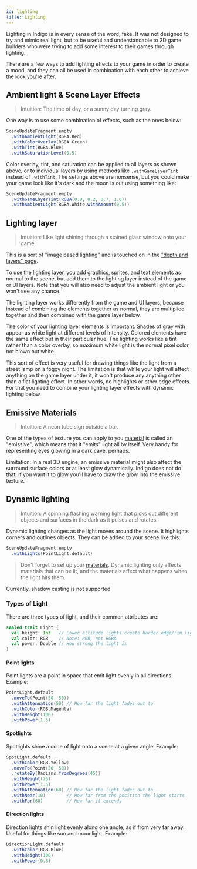 ```yaml
---
id: lighting
title: Lighting
---
```


Lighting in Indigo is in every sense of the word, fake. It was not designed to try and mimic real light, but to be useful and understandable to 2D game builders who were trying to add some interest to their games through lighting.

There are a few ways to add lighting effects to your game in order to create a mood, and they can all be used in combination with each other to achieve the look you're after.

## Ambient light & Scene Layer Effects

> Intuition: The time of day, or a sunny day turning gray.

One way is to use some combination of effects, such as the ones below:

```scala
SceneUpdateFragment.empty
  .withAmbientLight(RGBA.Red)
  .withColorOverlay(RGBA.Green)
  .withTint(RGBA.Blue)
  .withSaturationLevel(0.5)
```

Color overlay, tint, and saturation can be applied to all layers as shown above, or to individual layers by using methods like `.withGameLayerTint` instead of `.withTint`. The settings above are nonsense, but you could make your game look like it's dark and the moon is out using something like:

```scala
SceneUpdateFragment.empty
  .withGameLayerTint(RGBA(0.0, 0.2, 0.7, 1.0))
  .withAmbientLight(RGBA.White.withAmount(0.5))
```

## Lighting layer

> Intuition: Like light shining through a stained glass window onto your game.

This is a sort of "image based lighting" and is touched on in the ["depth and layers" page](topics/depth-and-layers.md).

To use the lighting layer, you add graphics, sprites, and text elements as normal to the scene, but add them to the lighting layer instead of the game or UI layers. Note that you will also need to adjust the ambient light or you won't see any chance.

The lighting layer works differently from the game and UI layers, because instead of combining the elements together as normal, they are multiplied together and then combined with the game layer below.

The color of your lighting layer elements is important. Shades of gray with appear as white light at different levels of intensity. Colored elements have the same effect but in their particular hue. The lighting works like a tint rather than a color overlay, so maximum white light is the normal pixel color, not blown out white.

This sort of effect is very useful for drawing things like the light from a street lamp on a foggy night. The limitation is that while your light will affect anything on the game layer under it, it won't produce any anything other than a flat lighting effect. In other words, no highlights or other edge effects. For that you need to combine your lighting layer effects with dynamic lighting below.

## Emissive Materials

> Intuition: A neon tube sign outside a bar.

One of the types of texture you can apply to you [material](topics/materials.md) is called an "emissive", which means that it "emits" light all by itself. Very handy for representing eyes glowing in a dark cave, perhaps.

Limitation: In a real 3D engine, an emissive material might also affect the surround surface colors or at least glow dynamically. Indigo does not do that, if you want it to glow you'll have to draw the glow into the emissive texture.

## Dynamic lighting

> Intuition: A spinning flashing warning light that picks out different objects and surfaces in the dark as it pulses and rotates.

Dynamic lighting changes as the light moves around the scene. It highlights corners and outlines objects. They can be added to your scene like this:

```scala
SceneUpdateFragment.empty
  .withLights(PointLight.default)
```

> Don't forget to set up your [materials](topics/materials.md). Dynamic lighting only affects materials that can be lit, and the materials affect what happens when the light hits them.

Currently, shadow casting is not supported.

### Types of Light

There are three types of light, and their common attributes are:

```scala
sealed trait Light {
  val height: Int   // Lower altitude lights create harder edge/rim lighting. Higher up lights (> 0) affect the front face of surfaces more.
  val color: RGB    // Note: RGB, not RGBA
  val power: Double // How strong the light is
}
```

#### Point lights

Point lights are a point in space that emit light evenly in all directions. Example:

```scala
PointLight.default
  .moveTo(Point(50, 50))
  .withAttenuation(50) // How far the light fades out to
  .withColor(RGB.Magenta)
  .withHeight(100)
  .withPower(1.5)
```

#### Spotlights

Spotlights shine a cone of light onto a scene at a given angle. Example:

```scala
SpotLight.default
  .withColor(RGB.Yellow)
  .moveTo(Point(50, 50))
  .rotateBy(Radians.fromDegrees(45))
  .withHeight(25)
  .withPower(1.5)
  .withAttenuation(60) // How far the light fades out to
  .withNear(10)        // How far from the position the light starts
  .withFar(60)         // How far it extends
```

#### Direction lights

Direction lights shin light evenly along one angle, as if from very far away. Useful for things like sun and moonlight. Example:

```scala
DirectionLight.default
  .withColor(RGB.Blue)
  .withHeight(100)
  .withPower(0.8)
```
